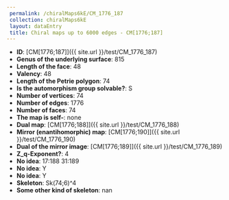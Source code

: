 ```yaml
--- 
 permalink: /chiralMaps6kE/CM_1776_187 
 collection: chiralMaps6kE
 layout: dataEntry
 title: Chiral maps up to 6000 edges - CM[1776;187]
---
```


- **ID**: [CM[1776;187]]({{ site.url }}/test/CM_1776_187)
- **Genus of the underlying surface**: 815
- **Length of the face**: 48
- **Valency**: 48
- **Length of the Petrie polygon**: 74
- **Is the automorphism group solvable?**: S
- **Number of vertices**: 74
- **Number of edges**: 1776
- **Number of faces**: 74
- **The map is self-**: none
- **Dual map**: [CM[1776;188]]({{ site.url }}/test/CM_1776_188)
- **Mirror (enantihomorphic) map**: [CM[1776;190]]({{ site.url }}/test/CM_1776_190)
- **Dual of the mirror image**: [CM[1776;189]]({{ site.url }}/test/CM_1776_189)
- **Z_q-Exponent?**: 4
- **No idea**:  17:188 31:189
- **No idea**: Y
- **No idea**: Y
- **Skeleton**: Sk(74;6)^4
- **Some other kind of skeleton**: nan
